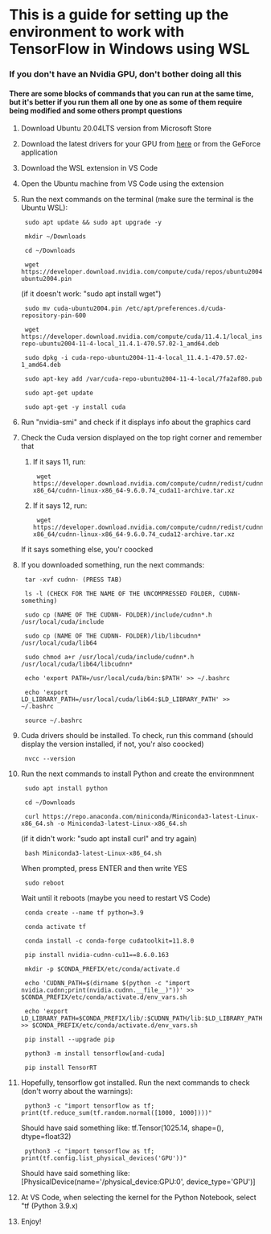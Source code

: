 # This is a guide for setting up the environment to work with TensorFlow in Windows using WSL

### If you don't have an Nvidia GPU, don't bother doing all this

#### There are some blocks of commands that you can run at the same time, but it's better if you run them all one by one as some of them require being modified and some others prompt questions

1. Download Ubuntu 20.04LTS version from Microsoft Store

1. Download the latest drivers for your GPU from [here](https://www.nvidia.com/en-us/drivers/) or from the GeForce application

1. Download the WSL extension in VS Code

1. Open the Ubuntu machine from VS Code using the extension

1. Run the next commands on the terminal (make sure the terminal is the Ubuntu WSL):

        sudo apt update && sudo apt upgrade -y

        mkdir ~/Downloads

        cd ~/Downloads

        wget https://developer.download.nvidia.com/compute/cuda/repos/ubuntu2004/x86_64/cuda-ubuntu2004.pin 
    (if it doesn't work: "sudo apt install wget")

        sudo mv cuda-ubuntu2004.pin /etc/apt/preferences.d/cuda-repository-pin-600

        wget https://developer.download.nvidia.com/compute/cuda/11.4.1/local_installers/cuda-repo-ubuntu2004-11-4-local_11.4.1-470.57.02-1_amd64.deb

        sudo dpkg -i cuda-repo-ubuntu2004-11-4-local_11.4.1-470.57.02-1_amd64.deb

        sudo apt-key add /var/cuda-repo-ubuntu2004-11-4-local/7fa2af80.pub

        sudo apt-get update

        sudo apt-get -y install cuda

1. Run "nvidia-smi" and check if it displays info about the graphics card

1. Check the Cuda version displayed on the top right corner and remember that

    1. If it says 11, run:

            wget https://developer.download.nvidia.com/compute/cudnn/redist/cudnn/linux-x86_64/cudnn-linux-x86_64-9.6.0.74_cuda11-archive.tar.xz
    
    1. If it says 12, run:
        
            wget https://developer.download.nvidia.com/compute/cudnn/redist/cudnn/linux-x86_64/cudnn-linux-x86_64-9.6.0.74_cuda12-archive.tar.xz

    If it says something else, you'r coocked

1. If you downloaded something, run the next commands:

        tar -xvf cudnn- (PRESS TAB)

        ls -l (CHECK FOR THE NAME OF THE UNCOMPRESSED FOLDER, CUDNN-something)

        sudo cp (NAME OF THE CUDNN- FOLDER)/include/cudnn*.h /usr/local/cuda/include

        sudo cp (NAME OF THE CUDNN- FOLDER)/lib/libcudnn* /usr/local/cuda/lib64

        sudo chmod a+r /usr/local/cuda/include/cudnn*.h /usr/local/cuda/lib64/libcudnn*

        echo 'export PATH=/usr/local/cuda/bin:$PATH' >> ~/.bashrc

        echo 'export LD_LIBRARY_PATH=/usr/local/cuda/lib64:$LD_LIBRARY_PATH' >> ~/.bashrc

        source ~/.bashrc

1. Cuda drivers should be installed. To check, run this command (should display the version installed, if not, you'r also coocked)

        nvcc --version
    
1. Run the next commands to install Python and create the environmnent

        sudo apt install python

        cd ~/Downloads

        curl https://repo.anaconda.com/miniconda/Miniconda3-latest-Linux-x86_64.sh -o Miniconda3-latest-Linux-x86_64.sh
        
    (if it didn't work: "sudo apt install curl" and try again)

        bash Miniconda3-latest-Linux-x86_64.sh

    When prompted, press ENTER and then write YES

        sudo reboot

    Wait until it reboots (maybe you need to restart VS Code)

        conda create --name tf python=3.9

        conda activate tf

        conda install -c conda-forge cudatoolkit=11.8.0

        pip install nvidia-cudnn-cu11==8.6.0.163

        mkdir -p $CONDA_PREFIX/etc/conda/activate.d

        echo 'CUDNN_PATH=$(dirname $(python -c "import nvidia.cudnn;print(nvidia.cudnn.__file__)"))' >> $CONDA_PREFIX/etc/conda/activate.d/env_vars.sh

        echo 'export LD_LIBRARY_PATH=$CONDA_PREFIX/lib/:$CUDNN_PATH/lib:$LD_LIBRARY_PATH' >> $CONDA_PREFIX/etc/conda/activate.d/env_vars.sh

        pip install --upgrade pip

        python3 -m install tensorflow[and-cuda]

        pip install TensorRT

1. Hopefully, tensorflow got installed. Run the next commands to check (don't worry about the warnings):

        python3 -c "import tensorflow as tf; print(tf.reduce_sum(tf.random.normal([1000, 1000])))"

    Should have said something like: tf.Tensor(1025.14, shape=(), dtype=float32)

        python3 -c "import tensorflow as tf; print(tf.config.list_physical_devices('GPU'))"

    Should have said something like: [PhysicalDevice(name='/physical_device:GPU:0', device_type='GPU')]

1. At VS Code, when selecting the kernel for the Python Notebook, select "tf (Python 3.9.x)

1. Enjoy!